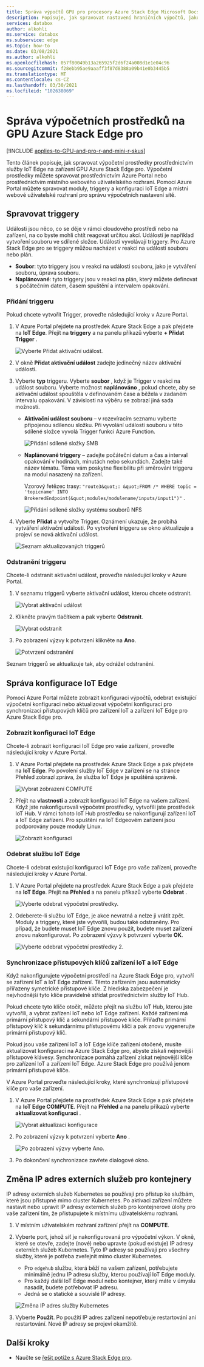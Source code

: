 ```yaml
---
title: Správa výpočtů GPU pro procesory Azure Stack Edge Microsoft Docs
description: Popisuje, jak spravovat nastavení hraničních výpočtů, jako jsou triggery, moduly, zobrazit výpočetní konfiguraci, odebrat konfiguraci prostřednictvím Azure Portal v grafickém procesoru Azure Stack Edge pro.
services: databox
author: alkohli
ms.service: databox
ms.subservice: edge
ms.topic: how-to
ms.date: 03/08/2021
ms.author: alkohli
ms.openlocfilehash: 057f80049b13a265925f2d6f24a008d1e1e04c96
ms.sourcegitcommit: f28ebb95ae9aaaff3f87d8388a09b41e0b3445b5
ms.translationtype: MT
ms.contentlocale: cs-CZ
ms.lasthandoff: 03/30/2021
ms.locfileid: "102638069"
---
```

# <a name="manage-compute-on-your-azure-stack-edge-pro-gpu"></a>Správa výpočetních prostředků na GPU Azure Stack Edge pro

[!INCLUDE [applies-to-GPU-and-pro-r-and-mini-r-skus](../../includes/azure-stack-edge-applies-to-gpu-pro-r-mini-r-sku.md)]

Tento článek popisuje, jak spravovat výpočetní prostředky prostřednictvím služby IoT Edge na zařízení GPU Azure Stack Edge pro. Výpočetní prostředky můžete spravovat prostřednictvím Azure Portal nebo prostřednictvím místního webového uživatelského rozhraní. Pomocí Azure Portal můžete spravovat moduly, triggery a konfiguraci IoT Edge a místní webové uživatelské rozhraní pro správu výpočetních nastavení sítě.



## <a name="manage-triggers"></a>Spravovat triggery

Události jsou něco, co se děje v rámci cloudového prostředí nebo na zařízení, na co byste mohli chtít reagovat určitou akcí. Událostí je například vytvoření souboru ve sdílené složce. Události vyvolávají triggery. Pro Azure Stack Edge pro se triggery můžou nacházet v reakci na události souboru nebo plán.

- **Soubor**: tyto triggery jsou v reakci na události souboru, jako je vytváření souboru, úprava souboru.
- **Naplánované**: tyto triggery jsou v reakci na plán, který můžete definovat s počátečním datem, časem spuštění a intervalem opakování.


### <a name="add-a-trigger"></a>Přidání triggeru

Pokud chcete vytvořit Trigger, proveďte následující kroky v Azure Portal.

1. V Azure Portal přejdete na prostředek Azure Stack Edge a pak přejdete na **IoT Edge**. Přejít na **triggery** a na panelu příkazů vyberte **+ Přidat Trigger** .

    ![Vyberte Přidat aktivační událost.](media/azure-stack-edge-gpu-manage-compute/add-trigger-1-m.png)

2. V okně **Přidat aktivační událost** zadejte jedinečný název aktivační události.
    
    <!--Trigger names can only contain numbers, lowercase letters, and hyphens. The share name must be between 3 and 63 characters long and begin with a letter or a number. Each hyphen must be preceded and followed by a non-hyphen character.-->

3. Vyberte **typ** triggeru. Vyberte **soubor** , když je Trigger v reakci na událost souboru. Vyberte možnost **naplánováno** , pokud chcete, aby se aktivační událost spouštěla v definovaném čase a běžela v zadaném intervalu opakování. V závislosti na výběru se zobrazí jiná sada možností.

    - **Aktivační událost souboru** – v rozevíracím seznamu vyberte připojenou sdílenou složku. Při vyvolání události souboru v této sdílené složce vyvolá Trigger funkci Azure Function.

        ![Přidání sdílené složky SMB](media/azure-stack-edge-gpu-manage-compute/add-file-trigger.png)

    - **Naplánované triggery** – zadejte počáteční datum a čas a interval opakování v hodinách, minutách nebo sekundách. Zadejte také název tématu. Téma vám poskytne flexibilitu při směrování triggeru na modul nasazený na zařízení.

        Vzorový řetězec trasy: `"route3&quot;: &quot;FROM /* WHERE topic = 'topicname' INTO BrokeredEndpoint(&quot;modules/modulename/inputs/input1")"` .

        ![Přidání sdílené složky systému souborů NFS](media/azure-stack-edge-gpu-manage-compute/add-scheduled-trigger.png)

4. Vyberte **Přidat** a vytvořte Trigger. Oznámení ukazuje, že probíhá vytváření aktivační události. Po vytvoření triggeru se okno aktualizuje a projeví se nová aktivační událost.
 
    ![Seznam aktualizovaných triggerů](media/azure-stack-edge-gpu-manage-compute/add-trigger-2.png)

### <a name="delete-a-trigger"></a>Odstranění triggeru

Chcete-li odstranit aktivační událost, proveďte následující kroky v Azure Portal.

1. V seznamu triggerů vyberte aktivační událost, kterou chcete odstranit.

    ![Vybrat aktivační událost](media/azure-stack-edge-gpu-manage-compute/delete-trigger-1.png)

2. Klikněte pravým tlačítkem a pak vyberte **Odstranit**.

    ![Vybrat odstranit](media/azure-stack-edge-gpu-manage-compute/delete-trigger-2.png)

3. Po zobrazení výzvy k potvrzení klikněte na **Ano**.

    ![Potvrzení odstranění](media/azure-stack-edge-gpu-manage-compute/delete-trigger-3.png)

Seznam triggerů se aktualizuje tak, aby odrážel odstranění.

## <a name="manage-iot-edge-configuration"></a>Správa konfigurace IoT Edge

Pomocí Azure Portal můžete zobrazit konfiguraci výpočtů, odebrat existující výpočetní konfiguraci nebo aktualizovat výpočetní konfiguraci pro synchronizaci přístupových klíčů pro zařízení IoT a zařízení IoT Edge pro Azure Stack Edge pro.

### <a name="view-iot-edge-configuration"></a>Zobrazit konfiguraci IoT Edge

Chcete-li zobrazit konfiguraci IoT Edge pro vaše zařízení, proveďte následující kroky v Azure Portal.

1. V Azure Portal přejdete na prostředek Azure Stack Edge a pak přejdete na **IoT Edge**. Po povolení služby IoT Edge v zařízení se na stránce Přehled zobrazí zpráva, že služba IoT Edge je spuštěná správně.

    ![Vybrat zobrazení COMPUTE](media/azure-stack-edge-gpu-manage-compute/view-compute-1.png)

2. Přejít na **vlastnosti** a zobrazit konfiguraci IoT Edge na vašem zařízení. Když jste nakonfigurovali výpočetní prostředky, vytvořili jste prostředek IoT Hub. V rámci tohoto IoT Hub prostředku se nakonfigurují zařízení IoT a IoT Edge zařízení. Pro spuštění na IoT Edgeovém zařízení jsou podporovány pouze moduly Linux.

    ![Zobrazit konfiguraci](media/azure-stack-edge-gpu-manage-compute/view-compute-2.png)


### <a name="remove-iot-edge-service"></a>Odebrat službu IoT Edge

Chcete-li odebrat existující konfiguraci IoT Edge pro vaše zařízení, proveďte následující kroky v Azure Portal.

1. V Azure Portal přejdete na prostředek Azure Stack Edge a pak přejdete na **IoT Edge**. Přejít na **Přehled** a na panelu příkazů vyberte **Odebrat** .

    ![Vyberte odebrat výpočetní prostředky.](media/azure-stack-edge-gpu-manage-compute/remove-compute-1.png)

2. Odeberete-li službu IoT Edge, je akce nevratná a nelze ji vrátit zpět. Moduly a triggery, které jste vytvořili, budou také odstraněny. Pro případ, že budete muset IoT Edge znovu použít, budete muset zařízení znovu nakonfigurovat. Po zobrazení výzvy k potvrzení vyberte **OK**.

    ![Vyberte odebrat výpočetní prostředky 2.](media/azure-stack-edge-gpu-manage-compute/remove-compute-2.png)

### <a name="sync-up-iot-device-and-iot-edge-device-access-keys"></a>Synchronizace přístupových klíčů zařízení IoT a IoT Edge

Když nakonfigurujete výpočetní prostředí na Azure Stack Edge pro, vytvoří se zařízení IoT a IoT Edge zařízení. Těmto zařízením jsou automaticky přiřazeny symetrické přístupové klíče. Z hlediska zabezpečení je nejvhodnější tyto klíče pravidelně střídat prostřednictvím služby IoT Hub.

Pokud chcete tyto klíče otočit, můžete přejít na službu IoT Hub, kterou jste vytvořili, a vybrat zařízení IoT nebo IoT Edge zařízení. Každé zařízení má primární přístupový klíč a sekundární přístupové klíče. Přiřaďte primární přístupový klíč k sekundárnímu přístupovému klíči a pak znovu vygenerujte primární přístupový klíč.

Pokud jsou vaše zařízení IoT a IoT Edge klíče zařízení otočené, musíte aktualizovat konfiguraci na Azure Stack Edge pro, abyste získali nejnovější přístupové klávesy. Synchronizace pomáhá zařízení získat nejnovější klíče pro zařízení IoT a zařízení IoT Edge. Azure Stack Edge pro používá jenom primární přístupové klíče.

V Azure Portal proveďte následující kroky, které synchronizují přístupové klíče pro vaše zařízení.

1. V Azure Portal přejdete na prostředek Azure Stack Edge a pak přejdete na **IoT Edge COMPUTE**. Přejít na **Přehled** a na panelu příkazů vyberte **aktualizovat konfiguraci** .

    ![Vybrat aktualizaci konfigurace](media/azure-stack-edge-gpu-manage-compute/refresh-configuration-1.png)

2. Po zobrazení výzvy k potvrzení vyberte **Ano** .

    ![Po zobrazení výzvy vyberte Ano.](media/azure-stack-edge-gpu-manage-compute/refresh-configuration-2.png)

3. Po dokončení synchronizace zavřete dialogové okno.

## <a name="change-external-service-ips-for-containers"></a>Změna IP adres externích služeb pro kontejnery

IP adresy externích služeb Kubernetes se používají pro přístup ke službám, které jsou přístupné mimo cluster Kubernetes. Po aktivaci zařízení můžete nastavit nebo upravit IP adresy externích služeb pro kontejnerové úlohy pro vaše zařízení tím, že přistupujete k místnímu uživatelskému rozhraní.


1. V místním uživatelském rozhraní zařízení přejít na **COMPUTE**.
1. Vyberte port, jehož síť je nakonfigurovaná pro výpočetní výkon. V okně, které se otevře, zadejte (nové) nebo upravte (pokud existuje) IP adresy externích služeb Kubernetes. Tyto IP adresy se používají pro všechny služby, které je potřeba zveřejnit mimo cluster Kubernetes. 
    - Pro `edgehub` službu, která běží na vašem zařízení, potřebujete minimálně jednu IP adresu služby, kterou používají IoT Edge moduly. 
    - Pro každý další IoT Edge modul nebo kontejner, který máte v úmyslu nasadit, budete potřebovat IP adresu. 
    - Jedná se o statické a souvislé IP adresy.

    ![Změna IP adres služby Kubernetes](media/azure-stack-edge-gpu-manage-compute/change-service-ips-1.png)

1. Vyberte **Použít**. Po použití IP adres zařízení nepotřebuje restartování ani restartování. Nové IP adresy se projeví okamžitě.


## <a name="next-steps"></a>Další kroky

- Naučte se [řešit potíže s Azure Stack Edge pro](azure-stack-edge-gpu-troubleshoot.md).
